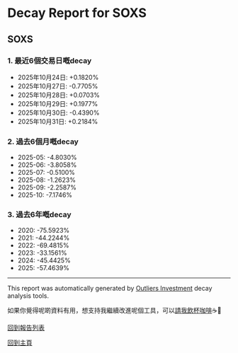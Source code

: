 # Decay Report for SOXS

## SOXS

### 1. 最近6個交易日嘅decay

- 2025年10月24日: +0.1820%
- 2025年10月27日: -0.7705%
- 2025年10月28日: +0.0703%
- 2025年10月29日: +0.1977%
- 2025年10月30日: -0.4390%
- 2025年10月31日: +0.2184%

### 2. 過去6個月嘅decay

- 2025-05: -4.8030%
- 2025-06: -3.8058%
- 2025-07: -0.5100%
- 2025-08: -1.2623%
- 2025-09: -2.2587%
- 2025-10: -7.1746%

### 3. 過去6年嘅decay

- 2020: -75.5923%
- 2021: -44.2244%
- 2022: -69.4815%
- 2023: -33.1561%
- 2024: -45.4425%
- 2025: -57.4639%

------------------------------
This report was automatically generated by [Outliers Investment](https://outliersecon.github.io/Outliers-Investment/) decay analysis tools.

如果你覺得呢啲資料有用，想支持我繼續改進呢個工具，可以[請我飲杯咖啡](https://buymeacoffee.com/outliersecon)☕🙏

[回到報告列表](https://outliersecon.github.io/Outliers-Investment/reports/reports_public)

[回到主頁](https://outliersecon.github.io/Outliers-Investment/)